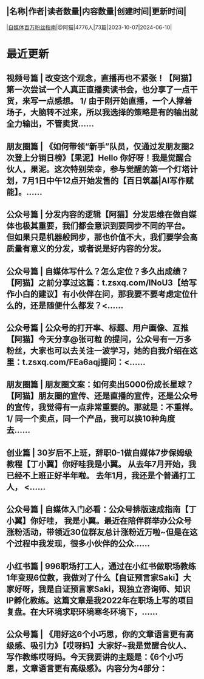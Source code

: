 |名称|作者|读者数量|内容数量|创建时间|更新时间|
---
|[自媒体百万粉丝指南](https://xiaobot.net/p/juexing01?refer=0b133df9-27dc-423b-8101-639049001c13)|@阿猫|4776人|73篇|2023-10-07|2024-06-10|

# 最近更新
## 视频号篇 | 改变这个观念，直播再也不紧张！【阿猫】第一次尝试一个人真正直播卖读书会，也分享了一点干货，来写一点感想。 1/ 由于刚开始直播，一个人撑着场子，大脑转不过来，所以我选择的策略是有的输出就全力输出，不管卖货......
## 朋友圈篇 | 《如何带领“新手”队员，仅通过发朋友圈2次登上分销日榜》【果泥】Hello 你好呀！我是觉醒合伙人，果泥。这次特别荣幸，参与觉醒的第一个灯塔计划，7月1日中午12点开始发售的【百日筑基|AI写作赋能】。......
## 公众号篇 | 分发内容的逻辑【阿猫】分发思维在做自媒体也极其重要，我们都会意识到要同步不同的平台。 但如果只是机器般同步，那也价值不大，我们要学会高质量有意义的分发，或者说是好内容的分发。
## 公众号篇 | 自媒体写什么？怎么定位？多久出成绩？【阿猫】之前分享过这篇：t.zsxq.com/lNoU3【给写作小白的建议】有小伙伴在问，那我要不要考虑定位什么的，还是随便什么都发？<......
## 公众号篇 | 公众号的打开率、标题、用户画像、互推【阿猫】今天分享@张可粒 的提问，公众号有一万多粉丝，大家也可以去关注一波学习，她的自我介绍在这里：t.zsxq.com/FEa6aqj提问：<......
## 朋友圈篇 | 朋友圈文案：如何卖出5000份成长星球？【阿猫】朋友圈的宣传、还是直播的宣传，还是公众号的宣传，我觉得有一点非常重要的。那就是：不重样。1/ 同一个卖点，同一个产品，我可以换10种角度去......
## 创业篇 | 30岁后不上班，辞职0-1做自媒体7步保姆级教程【丁小翼】你好哇我是小翼。 从去年7月开始，我已经不上班正好半年啦。 去年1月，我还是个普通打工人， <......
## 公众号篇 | 自媒体入门必看：公众号排版速成指南【丁小翼】你好哇， 我是小翼。最近在陪伴群举办公众号涨粉活动，带领近30位群友总计涨粉近万啦~但是在这个过程中我发现，很多小伙伴的公众......
## 小红书篇 | 996职场打工人，通过在小红书做职场教练1年变现6位数，我做对了什么【自证预言家Saki】大家好呀，我是自证预言家Saki，现独立咨询师、知识IP孵化教练。这篇文章是我2022年在职场上写的项目复盘。在大环境求职环境寒冬环境下，......
## 公众号篇 | 《用好这6个小巧思，你的文章语言更有高级感、吸引力》【哎呀妈】大家好~我是觉醒合伙人、写作教练哎呀妈。今天我要讲的主题是：《6个小巧思，文章语言更有高级感》。内容分为4部分：

